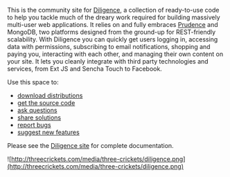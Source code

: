 This is the community site for [Diligence](http://threecrickets.com/diligence/), a collection of ready-to-use code to help you tackle much of the dreary work required for building massively multi-user web applications. It relies on and fully embraces [Prudence](http://threecrickets.com/prudence/) and MongoDB, two platforms designed from the ground-up for REST-friendly scalability. With Diligence you can quickly get users logging in, accessing data with permissions, subscribing to email notifications, shopping and paying you, interacting with each other, and managing their own content on your site. It lets you cleanly integrate with third party technologies and services, from Ext JS and Sencha Touch to Facebook.

Use this space to:

  * [download distributions](http://code.google.com/p/diligence/downloads/list)
  * [get the source code](http://code.google.com/p/diligence/source/checkout)
  * [ask questions](http://groups.google.com/group/prudence-community)
  * [share solutions](http://code.google.com/p/diligence/w/list)
  * [report bugs](http://code.google.com/p/diligence/issues/list)
  * [suggest new features](http://code.google.com/p/diligence/issues/list)

Please see the [Diligence site](http://threecrickets.com/diligence/) for complete documentation.

![http://threecrickets.com/media/three-crickets/diligence.png](http://threecrickets.com/media/three-crickets/diligence.png)